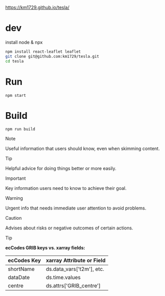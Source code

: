 https://km1729.github.io/tesla/


# dev
install node & npx
```bash
npm install react-leaflet leaflet
git clone git@github.com:km1729/tesla.git
cd tesla
```

# Run
`npm start`

# Build
`npm run build`


> [!NOTE]
> Useful information that users should know, even when skimming content.

> [!TIP]
> Helpful advice for doing things better or more easily.

> [!IMPORTANT]
> Key information users need to know to achieve their goal.

> [!WARNING]
> Urgent info that needs immediate user attention to avoid problems.

> [!CAUTION]
> Advises about risks or negative outcomes of certain actions.


> [!TIP]
> **ecCodes GRIB keys vs. xarray fields:**
> 
> | ecCodes Key    | xarray Attribute or Field        |
> |----------------|----------------------------------|
> | shortName      | ds.data_vars['t2m'], etc.        |
> | dataDate       | ds.time.values                   |
> | centre         | ds.attrs['GRIB_centre']          |
